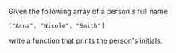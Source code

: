 Given the following array of a person's full name

```
["Anna", "Nicole", "Smith"]
````

write a function that prints the person's initials.
